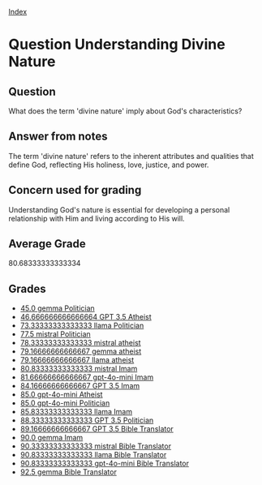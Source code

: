 
[Index](../../index.md)
# Question Understanding Divine Nature
## Question
What does the term 'divine nature' imply about God's characteristics?

## Answer from notes
The term 'divine nature' refers to the inherent attributes and qualities that define God, reflecting His holiness, love, justice, and power.

## Concern used for grading
Understanding God's nature is essential for developing a personal relationship with Him and living according to His will.

## Average Grade
80.68333333333334

## Grades
 * [45.0 gemma Politician](../answers/gemma_Politician/Understanding_Divine_Nature.md)
 * [46.666666666666664 GPT 3.5 Atheist](../answers/GPT_3.5_Atheist/Understanding_Divine_Nature.md)
 * [73.33333333333333 llama Politician](../answers/llama_Politician/Understanding_Divine_Nature.md)
 * [77.5 mistral Politician](../answers/mistral_Politician/Understanding_Divine_Nature.md)
 * [78.33333333333333 mistral atheist](../answers/mistral_atheist/Understanding_Divine_Nature.md)
 * [79.16666666666667 gemma atheist](../answers/gemma_atheist/Understanding_Divine_Nature.md)
 * [79.16666666666667 llama atheist](../answers/llama_atheist/Understanding_Divine_Nature.md)
 * [80.83333333333333 mistral Imam](../answers/mistral_Imam/Understanding_Divine_Nature.md)
 * [81.66666666666667 gpt-4o-mini Imam](../answers/gpt-4o-mini_Imam/Understanding_Divine_Nature.md)
 * [84.16666666666667 GPT 3.5 Imam](../answers/GPT_3.5_Imam/Understanding_Divine_Nature.md)
 * [85.0 gpt-4o-mini Atheist](../answers/gpt-4o-mini_Atheist/Understanding_Divine_Nature.md)
 * [85.0 gpt-4o-mini Politician](../answers/gpt-4o-mini_Politician/Understanding_Divine_Nature.md)
 * [85.83333333333333 llama Imam](../answers/llama_Imam/Understanding_Divine_Nature.md)
 * [88.33333333333333 GPT 3.5 Politician](../answers/GPT_3.5_Politician/Understanding_Divine_Nature.md)
 * [89.16666666666667 GPT 3.5 Bible Translator](../answers/GPT_3.5_Bible_Translator/Understanding_Divine_Nature.md)
 * [90.0 gemma Imam](../answers/gemma_Imam/Understanding_Divine_Nature.md)
 * [90.33333333333333 mistral Bible Translator](../answers/mistral_Bible_Translator/Understanding_Divine_Nature.md)
 * [90.83333333333333 llama Bible Translator](../answers/llama_Bible_Translator/Understanding_Divine_Nature.md)
 * [90.83333333333333 gpt-4o-mini Bible Translator](../answers/gpt-4o-mini_Bible_Translator/Understanding_Divine_Nature.md)
 * [92.5 gemma Bible Translator](../answers/gemma_Bible_Translator/Understanding_Divine_Nature.md)

